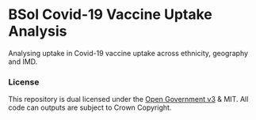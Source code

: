 # BSol Covid-19 Vaccine Uptake Analysis

Analysing uptake in Covid-19 vaccine uptake across ethnicity, geography and IMD.


### License

This repository is dual licensed under the [Open Government v3]([https://www.nationalarchives.gov.uk/doc/open-government-licence/version/3/) & MIT. All code can outputs are subject to Crown Copyright.
